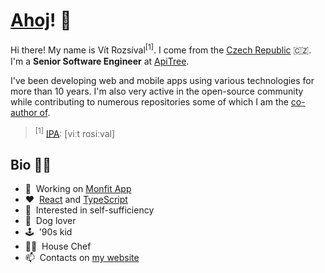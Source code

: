 # [Ahoj](https://en.wiktionary.org/wiki/ahoj#Czech)! 👋

Hi there! My name is Vít Rozsíval<sup>[1]</sup>. I come from the [Czech Republic](https://en.wikipedia.org/wiki/Czech_Republic) 🇨🇿. I'm a **Senior Software Engineer** at [ApiTree](https://github.com/apitreecz).

I've been developing web and mobile apps using various technologies for more than 10 years. I'm also very active in the open-source community while contributing to numerous repositories some of which I am the [co-author of](https://github.com/wavevision).

> <sup>[1]</sup> <a href="https://en.wikipedia.org/wiki/International_Phonetic_Alphabet">IPA</a>: [viːt rosiːval]

## Bio 💁‍♂️

- 🔭 &nbsp;Working on [Monfit App](https://monfit.cz/aplikace/)
- ♥️ &nbsp;[React](https://github.com/facebook/react) and [TypeScript](https://github.com/microsoft/TypeScript)
- 🌱 &nbsp;Interested in self-sufficiency
- 🐶 &nbsp;Dog lover
- 🕹️ &nbsp;'90s kid
- 👨‍🍳 &nbsp;House Chef
- 📫 &nbsp;Contacts on [my website](http://vitrozsival.cz)
